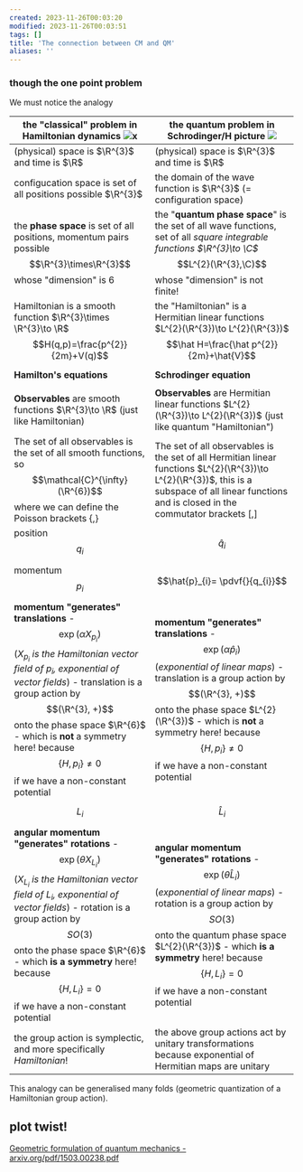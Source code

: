 ```yaml
---
created: 2023-11-26T00:03:20
modified: 2023-11-26T00:03:51
tags: []
title: 'The connection between CM and QM'
aliases: '' 
---
```


### though the one point problem

We must notice the analogy

| the "classical" problem in Hamiltonian dynamics  ![x](https://i.imgur.com/Y851wUa.png)                                                                                                                                                                                                                                                                 | the quantum problem in Schrodinger/H picture     ![](https://i.imgur.com/8fpJAgs.png)                                                                                                                                                                                                                |
| ------------------------------------------------------------------------------------------------------------------------------------------------------------------------------------------------------------------------------------------------------------------------------------------------------------------------------------------------------ | ---------------------------------------------------------------------------------------------------------------------------------------------------------------------------------------------------------------------------------------------------------------------------------------------------- |
| (physical) space is $\R^{3}$ and time is $\R$                                                                                                                                                                                                                                                                                                          | (physical) space is $\R^{3}$ and time is $\R$                                                                                                                                                                                                                                                        |
| configucation space is set of all positions possible $\R^{3}$                                                                                                                                                                                                                                                                                          | the domain of the wave function is  $\R^{3}$  (= configuration space)                                                                                                                                                                                                                                |
| the **phase space** is set of all positions, momentum pairs possible $$\R^{3}\times\R^{3}$$ whose "dimension" is $6$                                                                                                                                                                                                                                   | the "**quantum phase space**" is the set of all wave functions, set of all *square integrable functions $\R^{3}\to \C$* $$L^{2}(\R^{3},\C)$$  whose "dimension" is not finite!                                                                                                                       |
| Hamiltonian is a smooth function $\R^{3}\times \R^{3}\to \R$ $$H(q,p)=\frac{p^{2}}{2m}+V(q)$$                                                                                                                                                                                                                                                          | the "Hamiltonian" is a Hermitian linear functions $L^{2}(\R^{3})\to L^{2}(\R^{3})$ $$\hat H=\frac{\hat p^{2}}{2m}+\hat{V}$$                                                                                                                                                                          |
| **Hamilton's equations**                                                                                                                                                                                                                                                                                                                               | **Schrodinger equation**                                                                                                                                                                                                                                                                             |
|                                                                                                                                                                                                                                                                                                                                                        |                                                                                                                                                                                                                                                                                                      |
| **Observables** are smooth functions $\R^{3}\to \R$ (just like Hamiltonian)                                                                                                                                                                                                                                                                            | **Observables** are Hermitian linear functions $L^{2}(\R^{3})\to L^{2}(\R^{3})$ (just like quantum "Hamiltonian")                                                                                                                                                                                    |
| The set of all observables is the set of all smooth functions, so $$\mathcal{C}^{\infty}(\R^{6})$$ where we can define the Poisson brackets $\{ ,  \}$                                                                                                                                                                                                 | The set of all observables is the set of all Hermitian linear functions  $L^{2}(\R^{3})\to L^{2}(\R^{3})$, this is a subspace of all linear functions and is closed in the commutator brackets $[, ]$                                                                                                |
| position $${q}_{i}$$                                                                                                                                                                                                                                                                                                                                   | $$\hat{q}_{i}$$                                                                                                                                                                                                                                                                                      |
| momentum $$p_{i}$$                                                                                                                                                                                                                                                                                                                                     | $$\hat{p}_{i}= \pdvf{}{q_{i}}$$                                                                                                                                                                                                                                                                      |
| **momentum "generates" translations** - $$\exp(\alpha X_{p_{i}})$$ (*$X_{p_{i}}$ is the Hamiltonian vector field of $p_{i}$, exponential of vector fields*) - translation is a group action by $$(\R^{3}, +)$$ onto the phase space $\R^{6}$  - which is **not** a symmetry here! because $$\{ H, p_{i} \}\neq 0$$ if we have a non-constant potential | **momentum "generates" translations** - $$\exp(\alpha\hat{p}_{i})$$ (*exponential of linear maps*) - translation is a group action by $$(\R^{3}, +)$$ onto the phase space $L^{2}(\R^{3})$  - which is **not** a symmetry here! because $$\{ H, p_{i} \}\neq 0$$ if we have a non-constant potential |
| $$L_{i}$$                                                                                                                                                                                                                                                                                                                                              | $$\hat{L}_{i}$$                                                                                                                                                                                                                                                                                      |
| **angular momentum "generates" rotations**  - $$\exp(\theta  X_{L_{i}})$$ (*$X_{L_{i}}$ is the Hamiltonian vector field of $L_{i}$, exponential of vector fields*) - rotation is a group action by $$SO(3)$$ onto the phase space $\R^{6}$  - which **is a symmetry** here! because $$\{ H, L_{i} \}= 0$$ if we have a non-constant potential          | **angular momentum "generates" rotations**  - $$\exp(\theta  \hat{L}_{i})$$ (*exponential of linear maps*) - rotation is a group action by $$SO(3)$$ onto the quantum phase space $L^{2}(\R^{3})$  - which **is a symmetry** here! because $$\{ H, L_{i} \}= 0$$ if we have a non-constant potential |
| the group action is symplectic, and more specifically *Hamiltonian*!                                                                                                                                                                                                                                                                                                                                                      | the above group actions act by unitary transformations because exponential of Hermitian maps are unitary                                                                                                                                                                                                                                                                                                     |


This analogy can be generalised many folds (geometric quantization of a Hamiltonian group action).


## plot twist!


[Geometric formulation of quantum mechanics - arxiv.org/pdf/1503.00238.pdf](https://arxiv.org/pdf/1503.00238.pdf)